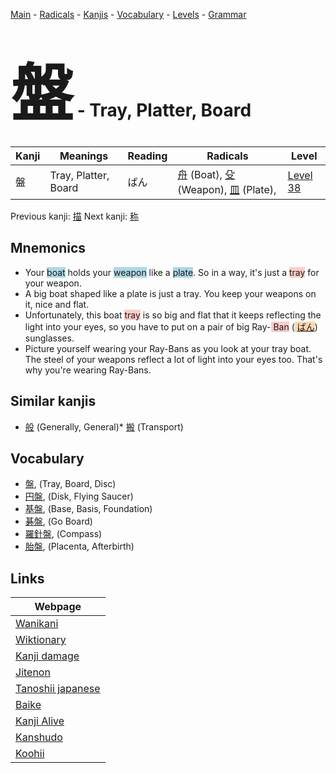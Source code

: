 <style> bigfont {font-size: 100px}</style>
[Main](../index.md) -
[Radicals](../radicals.md) -
[Kanjis](../kanjis.md) -
[Vocabulary](../vocabulary.md) -
[Levels](../levels.md) -
[Grammar](../grammar.md)
# <bigfont> 盤</bigfont> - Tray, Platter, Board 

| Kanji | Meanings | Reading | Radicals | Level |
| --- | --- | --- | --- | --- |
| 盤 | Tray, Platter, Board | ばん | [舟](../radicals/舟.md) (Boat), [殳](../radicals/殳.md) (Weapon), [皿](../radicals/皿.md) (Plate),  | [Level 38](../levels/wk_level38.md) |

Previous kanji: [描](描.md) Next kanji: [称](称.md) 

## Mnemonics
 * Your <span style="background-color:#ADD8E6"> boat</span> holds your <span style="background-color:#ADD8E6"> weapon</span> like a <span style="background-color:#ADD8E6"> plate</span>. So in a way, it's just a <span style="background-color:#ffcccb"> tray</span> for your weapon.
* A big boat shaped like a plate is just a tray. You keep your weapons on it, nice and flat.
* Unfortunately, this boat <span style="background-color:#ffcccb"> tray</span> is so big and flat that it keeps reflecting the light into your eyes, so you have to put on a pair of big Ray-<span style="background-color:#ffcccb"> Ban</span> (<span style="background-color:#fed8b1"> [ばん](https://jisho.org/search/ばん)</span>) sunglasses.
* Picture yourself wearing your Ray-Bans as you look at your tray boat. The steel of your weapons reflect a lot of light into your eyes too. That's why you're wearing Ray-Bans.


## Similar kanjis
 * [般](般.md) (Generally, General)* [搬](搬.md) (Transport)


## Vocabulary
 * [盤](../vocabulary/盤.md), (Tray, Board, Disc)
* [円盤](../vocabulary/盤.md), (Disk, Flying Saucer)
* [基盤](../vocabulary/盤.md), (Base, Basis, Foundation)
* [碁盤](../vocabulary/盤.md), (Go Board)
* [羅針盤](../vocabulary/盤.md), (Compass)
* [胎盤](../vocabulary/盤.md), (Placenta, Afterbirth)



## Links 

| Webpage |
| --- |
| [Wanikani          ](https://www.wanikani.com/kanji/盤) |
| [Wiktionary        ](https://en.wiktionary.org/wiki/盤) |
| [Kanji damage      ](http://www.kanjidamage.com/kanji/search?utf8=✓&q=盤) |
| [Jitenon           ](https://jitenon.com/kanji/盤) |
| [Tanoshii japanese ](https://www.tanoshiijapanese.com/dictionary/kanji.cfm?k=盤) |
| [Baike             ](https://baike.baidu.com/item/盤) |
| [Kanji Alive       ](https://app.kanjialive.com/盤) |
| [Kanshudo          ](https://www.kanshudo.com/searchmn?q=盤) |
| [Koohii            ](https://kanji.koohii.com/study/kanji/盤) |
